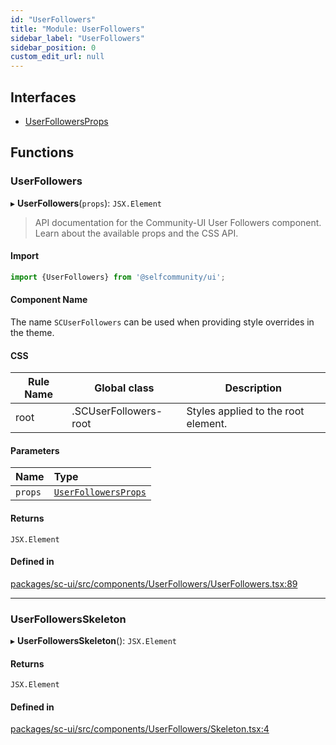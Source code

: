 ```yaml
---
id: "UserFollowers"
title: "Module: UserFollowers"
sidebar_label: "UserFollowers"
sidebar_position: 0
custom_edit_url: null
---
```


## Interfaces

- [UserFollowersProps](../interfaces/UserFollowers.UserFollowersProps)

## Functions

### UserFollowers

▸ **UserFollowers**(`props`): `JSX.Element`

> API documentation for the Community-UI User Followers component. Learn about the available props and the CSS API.

#### Import

```jsx
import {UserFollowers} from '@selfcommunity/ui';
```

#### Component Name

The name `SCUserFollowers` can be used when providing style overrides in the theme.

#### CSS

|Rule Name|Global class|Description|
|---|---|---|
|root|.SCUserFollowers-root|Styles applied to the root element.|

#### Parameters

| Name | Type |
| :------ | :------ |
| `props` | [`UserFollowersProps`](../interfaces/UserFollowers.UserFollowersProps) |

#### Returns

`JSX.Element`

#### Defined in

[packages/sc-ui/src/components/UserFollowers/UserFollowers.tsx:89](https://github.com/selfcommunity/community-ui/blob/487fa8c/packages/sc-ui/src/components/UserFollowers/UserFollowers.tsx#L89)

___

### UserFollowersSkeleton

▸ **UserFollowersSkeleton**(): `JSX.Element`

#### Returns

`JSX.Element`

#### Defined in

[packages/sc-ui/src/components/UserFollowers/Skeleton.tsx:4](https://github.com/selfcommunity/community-ui/blob/487fa8c/packages/sc-ui/src/components/UserFollowers/Skeleton.tsx#L4)
